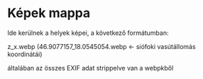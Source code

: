 # Képek mappa

Ide kerülnek a helyek képei, a következő formátumban:

z_x.webp (46.9077157_18.0545054.webp <- siófoki vasútállomás koordinátái)

általában az összes EXIF adat strippelve van a webpkből
